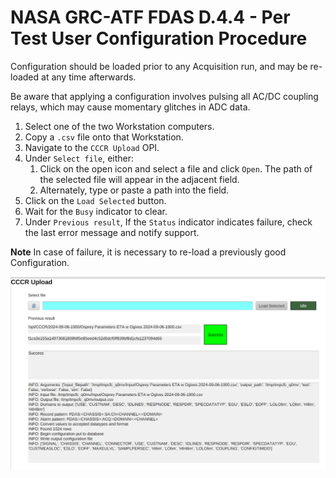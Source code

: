 # NASA GRC-ATF FDAS D.4.4 - Per Test User Configuration Procedure

Configuration should be loaded prior to any Acquisition run,
and may be re-loaded at any time afterwards.

Be aware that applying a configuration involves pulsing all AC/DC coupling relays,
which may cause momentary glitches in ADC data.

1. Select one of the two Workstation computers.
1. Copy a `.csv` file onto that Workstation.
1. Navigate to the `CCCR Upload` OPI.
1. Under `Select file`, either:
    1. Click on the open icon and select a file and click `Open`.
       The path of the selected file will appear in the adjacent field.
    1. Alternately, type or paste a path into the field.
1. Click on the `Load Selected` button.
1. Wait for the `Busy` indicator to clear.
1. Under `Previous result`,
   If the `Status` indicator indicates failure,
   check the last error message and notify support.

__Note__ In case of failure, it is necessary to re-load a previously good Configuration.

![Config Loader](image/cccr-upload.png)
